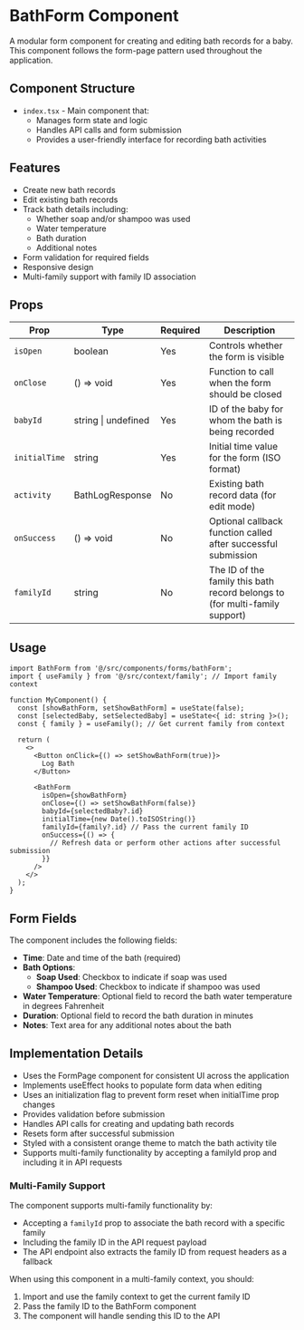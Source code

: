 # BathForm Component

A modular form component for creating and editing bath records for a baby. This component follows the form-page pattern used throughout the application.

## Component Structure

- `index.tsx` - Main component that:
  - Manages form state and logic
  - Handles API calls and form submission
  - Provides a user-friendly interface for recording bath activities

## Features

- Create new bath records
- Edit existing bath records
- Track bath details including:
  - Whether soap and/or shampoo was used
  - Water temperature
  - Bath duration
  - Additional notes
- Form validation for required fields
- Responsive design
- Multi-family support with family ID association

## Props

| Prop | Type | Required | Description |
|------|------|----------|-------------|
| `isOpen` | boolean | Yes | Controls whether the form is visible |
| `onClose` | () => void | Yes | Function to call when the form should be closed |
| `babyId` | string \| undefined | Yes | ID of the baby for whom the bath is being recorded |
| `initialTime` | string | Yes | Initial time value for the form (ISO format) |
| `activity` | BathLogResponse | No | Existing bath record data (for edit mode) |
| `onSuccess` | () => void | No | Optional callback function called after successful submission |
| `familyId` | string | No | The ID of the family this bath record belongs to (for multi-family support) |

## Usage

```tsx
import BathForm from '@/src/components/forms/bathForm';
import { useFamily } from '@/src/context/family'; // Import family context

function MyComponent() {
  const [showBathForm, setShowBathForm] = useState(false);
  const [selectedBaby, setSelectedBaby] = useState<{ id: string }>();
  const { family } = useFamily(); // Get current family from context
  
  return (
    <>
      <Button onClick={() => setShowBathForm(true)}>
        Log Bath
      </Button>
      
      <BathForm
        isOpen={showBathForm}
        onClose={() => setShowBathForm(false)}
        babyId={selectedBaby?.id}
        initialTime={new Date().toISOString()}
        familyId={family?.id} // Pass the current family ID
        onSuccess={() => {
          // Refresh data or perform other actions after successful submission
        }}
      />
    </>
  );
}
```

## Form Fields

The component includes the following fields:

- **Time**: Date and time of the bath (required)
- **Bath Options**:
  - **Soap Used**: Checkbox to indicate if soap was used
  - **Shampoo Used**: Checkbox to indicate if shampoo was used
- **Water Temperature**: Optional field to record the bath water temperature in degrees Fahrenheit
- **Duration**: Optional field to record the bath duration in minutes
- **Notes**: Text area for any additional notes about the bath

## Implementation Details

- Uses the FormPage component for consistent UI across the application
- Implements useEffect hooks to populate form data when editing
- Uses an initialization flag to prevent form reset when initialTime prop changes
- Provides validation before submission
- Handles API calls for creating and updating bath records
- Resets form after successful submission
- Styled with a consistent orange theme to match the bath activity tile
- Supports multi-family functionality by accepting a familyId prop and including it in API requests

### Multi-Family Support

The component supports multi-family functionality by:
- Accepting a `familyId` prop to associate the bath record with a specific family
- Including the family ID in the API request payload
- The API endpoint also extracts the family ID from request headers as a fallback

When using this component in a multi-family context, you should:
1. Import and use the family context to get the current family ID
2. Pass the family ID to the BathForm component
3. The component will handle sending this ID to the API
